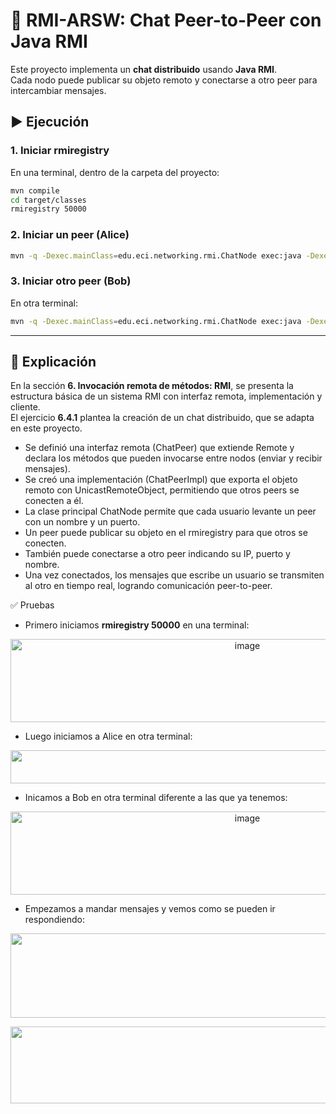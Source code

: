 
# 💬 RMI-ARSW: Chat Peer-to-Peer con Java RMI

Este proyecto implementa un **chat distribuido** usando **Java RMI**.  
Cada nodo puede publicar su objeto remoto y conectarse a otro peer para intercambiar mensajes.

## ▶️ Ejecución

### 1. Iniciar rmiregistry
En una terminal, dentro de la carpeta del proyecto:
```bash
mvn compile
cd target/classes
rmiregistry 50000 
```

### 2. Iniciar un peer (Alice)
```bash
mvn -q -Dexec.mainClass=edu.eci.networking.rmi.ChatNode exec:java -Dexec.args="alice 50001"
```

### 3. Iniciar otro peer (Bob)
En otra terminal:
```bash
mvn -q -Dexec.mainClass=edu.eci.networking.rmi.ChatNode exec:java -Dexec.args="bob 50001 127.0.0.1 50001 alice"
```

---

## 📖 Explicación

En la sección **6. Invocación remota de métodos: RMI**, se presenta la estructura básica de un sistema RMI con interfaz remota, implementación y cliente.  
El ejercicio **6.4.1** plantea la creación de un chat distribuido, que se adapta en este proyecto.

- Se definió una interfaz remota (ChatPeer) que extiende Remote y declara los métodos que pueden invocarse entre nodos (enviar y recibir mensajes).
- Se creó una implementación (ChatPeerImpl) que exporta el objeto remoto con UnicastRemoteObject, permitiendo que otros peers se conecten a él.
- La clase principal ChatNode permite que cada usuario levante un peer con un nombre y un puerto.
- Un peer puede publicar su objeto en el rmiregistry para que otros se conecten.
- También puede conectarse a otro peer indicando su IP, puerto y nombre.
- Una vez conectados, los mensajes que escribe un usuario se transmiten al otro en tiempo real, logrando comunicación peer-to-peer.

✅​ Pruebas

- Primero iniciamos **rmiregistry 50000** en una terminal:

<p align="center">
<img width="742" height="133" alt="image" src="https://github.com/user-attachments/assets/002ad3b5-31c5-4384-8047-8a210e8d8194" />
</p>

- Luego iniciamos a Alice en otra terminal:

<p align="center">
<img width="1067" height="53" alt="image" src="https://github.com/user-attachments/assets/cf059106-523c-4908-8c5a-e3698db8601d" />
</p>

- Inicamos a Bob en otra terminal diferente a las que ya tenemos:

<p align="center">
<img width="742" height="133" alt="image" src="https://github.com/user-attachments/assets/002ad3b5-31c5-4384-8047-8a210e8d8194" />
</p>

- Empezamos a mandar mensajes y vemos como se pueden ir respondiendo:

<p align="center">
<img width="1050" height="135" alt="image" src="https://github.com/user-attachments/assets/81a7d887-7cbf-40c8-9dfe-5a988c96176f" />
</p>

<p align="center">
<img width="1219" height="123" alt="image" src="https://github.com/user-attachments/assets/316a8e9a-ad04-4a01-9f02-0d8b04dd58e3" />
</p>
  
